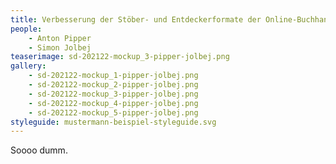 ```yaml
---
title: Verbesserung der Stöber- und Entdeckerformate der Online-Buchhandlung Vincent & Voltaire
people:
    - Anton Pipper
    - Simon Jolbej
teaserimage: sd-202122-mockup_3-pipper-jolbej.png
gallery:
    - sd-202122-mockup_1-pipper-jolbej.png
    - sd-202122-mockup_2-pipper-jolbej.png
    - sd-202122-mockup_3-pipper-jolbej.png
    - sd-202122-mockup_4-pipper-jolbej.png
    - sd-202122-mockup_5-pipper-jolbej.png
styleguide: mustermann-beispiel-styleguide.svg
---
```


Soooo dumm.
